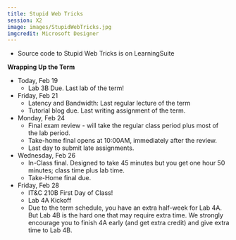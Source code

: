 ```yaml
---
title: Stupid Web Tricks
session: X2
image: images/StupidWebTricks.jpg
imgcredit: Microsoft Designer
---
```

* Source code to Stupid Web Tricks is on LearningSuite

**Wrapping Up the Term**
* Today, Feb 19
    * Lab 3B Due. Last lab of the term!
* Friday, Feb 21
    * Latency and Bandwidth: Last regular lecture of the term
    * Tutorial blog due. Last writing assignment of the term.
* Monday, Feb 24
    * Final exam review - will take the regular class period plus most of the lab period.
    * Take-home final opens at 10:00AM, immediately after the review.
    * Last day to submit late assignments.
* Wednesday, Feb 26
    * In-Class final. Designed to take 45 minutes but you get one hour 50 minutes; class time plus lab time.
    * Take-Home final due.
* Friday, Feb 28
    * IT&C 210B First Day of Class!
    * Lab 4A Kickoff
    * Due to the term schedule, you have an extra half-week for Lab 4A. But Lab 4B is the hard one that may require extra time. We strongly encourage you to finish 4A early (and get extra credit) and give extra time to Lab 4B.
